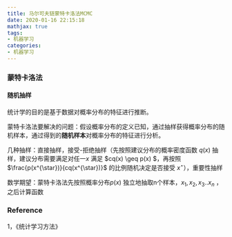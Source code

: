 ```yaml
---
title: 马尔可夫链蒙特卡洛法MCMC
date: 2020-01-16 22:15:18
mathjax: true
tags:
- 机器学习
categories:
- 机器学习
---
```




### 蒙特卡洛法

#### 随机抽样

统计学的目的是基于数据对概率分布的特征进行推断。

蒙特卡洛法要解决的问题：假设概率分布的定义已知，通过抽样获得概率分布的随机样本，通过得到的**随机样本**对概率分布的特征进行分析。

几种抽样：直接抽样，接受-拒绝抽样（先按照建议分布的概率密度函数 $q(x)$ 抽样，建议分布需要满足对任一$x$ 满足 $cq(x) \geq p(x) $，再按照 $\frac{p(x^{\star})}{cq(x^{\star})}$ 的比例随机决定是否接受 $x^{\star}$），重要性抽样

数学期望：蒙特卡洛法先按照概率分布$p(x)$ 独立地抽取n个样本，$x_1,x_2,x_3..x_n$ ，之后计算函数













### Reference

1，《统计学习方法》